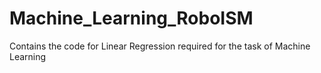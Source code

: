 # Machine_Learning_RoboISM
Contains the code for Linear Regression required for the task of Machine Learning
